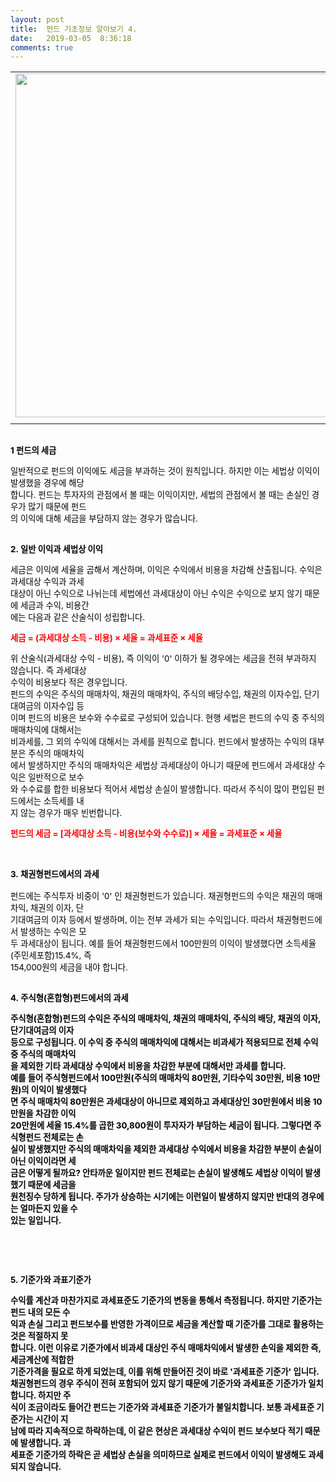 ```yaml
---
layout: post
title:  펀드 기초정보 알아보기 4.
date:   2019-03-05  8:36:18
comments: true
---
```







<table width="100%"><tbody><tr><td align="middle"><div class="imageblock center" style="text-align: center; clear: both;"><span data-url="https://t1.daumcdn.net/cfile/tistory/204CA11D4C04D57C29?download" data-lightbox="lightbox"><img width="550" height="244" style="height: auto; cursor: pointer; max-width: 100%;" alt="" src="https://t1.daumcdn.net/cfile/tistory/204CA11D4C04D57C29" filename="cfile25.uf@204CA11D4C04D57C2960A8.jpg" filemime=""></span></div></td></tr><tr><td align="middle"></td></tr></tbody></table><p><strong><font color="#000000" face="b15874b614095e2419691bf0#d40b00"><span style="font-size: 10pt;"><br> 1&nbsp;펀드의 세금</span></font></strong></p>
<p><span style="font-size: 10pt;"><font color="#000000" face="b15874b614095e2419691bf0#d40b00"><span style="font-size: 10pt;">일반적으로 펀드의 이익에도 세금을 부과하는 것이 원칙입니다. 하지만 이는 세법상 이익이 발생했을 경우에 </span></font></span><span style="font-size: 10pt;"><font color="#000000" face="b15874b614095e2419691bf0#d40b00"><span style="font-size: 10pt;">해당<br> 합</span><span style="font-size: 10pt;">니다. 펀드는 투자자의 관점에서 볼 때는 이익이지만, 세법의 관점에서 볼 때는 손실인 경우가 많기 때</span></font></span><span style="font-size: 10pt;"><font color="#000000" face="b15874b614095e2419691bf0#d40b00"><span style="font-size: 10pt;">문에 펀드<br> 의 이</span><span style="font-size: 10pt;">익에 대해 세금을 부담하지 않는 경우가 많습니다. </span></font></span></p>
<p><span style="font-size: 10pt;"><strong><font face="b15874b614095e2419691bf0#d40b00"><span style="font-size: 10pt;"><br><font color="#000000"><span style="font-size: 10pt;">2.&nbsp;일반 이익과 세법상 이익</span></font></span></font></strong></span></p>
<p></p>
<p><span style="font-size: 10pt;"><font color="#000000" face="b15874b614095e2419691bf0#d40b00"><span style="font-size: 10pt;">세금은 이익에 세율을 곱해서 계산하며, 이익은 수익에서 비용을 차감해 산출됩니다. 수익은 과세대상 수익</span></font></span><font face="b15874b614095e2419691bf0#d40b00"><span style="font-size: 10pt;"><font color="#000000"><span style="font-size: 10pt;">과 </span></font></span><span style="font-size: 10pt;"><font color="#000000"><span style="font-size: 10pt;">과세<br></span><span style="font-size: 10pt;">대상이 아닌 수익으로 나뉘는데 세법에선 과세대상이 아닌 수익은 수익으로 보지 않기 때문에 세금</span></font></span></font><font face="b15874b614095e2419691bf0#d40b00"><span style="font-size: 10pt;"><font color="#000000"><span style="font-size: 10pt;">과 수</span></font></span><span style="font-size: 10pt;"><font color="#000000"><span style="font-size: 10pt;">익, 비용간<br></span><span style="font-size: 10pt;">에는 다음과 같은 산술식이 성립합니다.</span></font></span></font></p>
<p></p>
<p><span style="font-size: 10pt;"><font color="#ff0000" face="b15874b614095e2419691bf0#d40b00"><span style="font-size: 10pt;"><strong>세금 = (과세대상 소득 - 비용) × 세율 = 과세표준 × 세율</strong></span></font></span></p>
<p></p>
<p><span style="font-size: 10pt;"><font color="#000000" face="b15874b614095e2419691bf0#d40b00"><span style="font-size: 10pt;">위 산술식(과세대상 수익 - 비용), 즉 이익이 '0' 이하가 될 경우에는 세금을 전혀 부과하지 않습니다. 즉 과세</span></font></span><font face="b15874b614095e2419691bf0#d40b00"><span style="font-size: 10pt;"><font color="#000000"><span style="font-size: 10pt;">대</span></font></span><span style="font-size: 10pt;"><font color="#000000"><span style="font-size: 10pt;">상 <br> 수</span><span style="font-size: 10pt;">익이 비용보다 적은 경우입니다. </span><br></font></span></font><span style="font-size: 10pt;"><font color="#000000" face="b15874b614095e2419691bf0#d40b00"><span style="font-size: 10pt;">펀드의 수익은 주식의 매매차익, 채권의 매매차익, 주식의 배당수입, 채권의 이자수입, 단기대여금의 이자수</span></font></span><font face="b15874b614095e2419691bf0#d40b00"><font color="#000000"><span style="font-size: 10pt;">입</span><span style="font-size: 10pt;">&nbsp;</span></font><span style="font-size: 10pt;"><font color="#000000"><span style="font-size: 10pt;">등<br> 이</span><span style="font-size: 10pt;">며 펀드의 비용은 보수와 수수료로 구성되어 있습니다. 현행 세법은 펀드의 수익 중 주식의 매매차익</span></font></span></font><font face="b15874b614095e2419691bf0#d40b00"><span style="font-size: 10pt;"><font color="#000000"><span style="font-size: 10pt;">에 대</span></font></span><span style="font-size: 10pt;"><font color="#000000"><span style="font-size: 10pt;">해서는 <br> 비</span><span style="font-size: 10pt;">과세를, 그 외의 수익에 대해서는 과세를 원칙으로 합니다. 펀드에서 발생하는 수익의 대부분</span></font></span></font><font face="b15874b614095e2419691bf0#d40b00"><span style="font-size: 10pt;"><font color="#000000"><span style="font-size: 10pt;">은 주식</span></font></span><span style="font-size: 10pt;"><font color="#000000"><span style="font-size: 10pt;">의 매매차익<br> 에</span><span style="font-size: 10pt;">서 발생하지만 주식의 매매차익은 세법상 과세대상이 아니기 때문에 펀드에서 과세대</span></font></span></font><font face="b15874b614095e2419691bf0#d40b00"><span style="font-size: 10pt;"><font color="#000000"><span style="font-size: 10pt;">상 수익은 </span></font></span><span style="font-size: 10pt;"><font color="#000000"><span style="font-size: 10pt;">일반적으로 보수<br> 와 </span><span style="font-size: 10pt;">수수료를 합한 비용보다 적어서 세법상 손실이 발생합니다. 따라서 주식이 많</span></font></span></font><font face="b15874b614095e2419691bf0#d40b00"><span style="font-size: 10pt;"><font color="#000000"><span style="font-size: 10pt;">이 편입된 펀</span></font></span><span style="font-size: 10pt;"><font color="#000000"><span style="font-size: 10pt;">드에서는 소득세를 내<br> 지 </span><span style="font-size: 10pt;">않는 경우가 매우 빈번합니다.</span></font></span></font></p>
<p><span style="font-size: 10pt;"><font color="#ff0000" face="b15874b614095e2419691bf0#d40b00"><span style="font-size: 10pt;"><strong>펀드의 세금 = [과세대상 소득 - 비용(보수와 수수료)] × 세율 = 과세표준 × 세율 </strong></span><br><br></font></span><p><font color="#ff0000" face="b15874b614095e2419691bf0#d40b00"><span style="font-size: 10pt;"><strong><font color="#000000" face="b15874b614095e2419691bf0#d40b00"><span style="font-size: 10pt;"><br><span style="font-size: 10pt;">3.&nbsp;채권형펀드에서의 과세</span><br><br></span></font></strong></span><font face="b15874b614095e2419691bf0#d40b00"><font color="#000000"><span style="font-size: 10pt;">펀드에는 주식투자 비중이 '0' 인 채권형펀드가 있습니다. 채권형펀드의 수익은 채권의 매매차익, 채권의 이</span><span style="font-size: 10pt;">자, </span></font></font><span style="font-size: 10pt;"><font color="#000000" face="b15874b614095e2419691bf0#d40b00"><span style="font-size: 10pt;">단<br> 기</span><span style="font-size: 10pt;">대여금의 이자 등에서 발생하며, 이는 전부 과세가 되는 수익입니다. 따라서 채권형펀드에서 발생하는 수</span></font></span><span style="font-size: 10pt;"><font color="#000000" face="b15874b614095e2419691bf0#d40b00"><span style="font-size: 10pt;">익은 모<br> 두 </span><span style="font-size: 10pt;">과세대상이 됩니다. 예를 들어 채권형펀드에서 100만원의 이익이 발생했다면 소득세율(주민세포함)</span></font></span><span style="font-size: 10pt;"><font color="#000000" face="b15874b614095e2419691bf0#d40b00"><span style="font-size: 10pt;">15.4%, 즉 <br>154,</span><span style="font-size: 10pt;">000원의 세금을 내야 합니다.</span></font></span><span style="font-size: 10pt;"><font color="#000000"><span style="font-size: 10pt;">&nbsp;</span></font></span></font></p><font color="#ff0000" face="b15874b614095e2419691bf0#d40b00"><p><span style="font-size: 10pt;"><strong><font color="#000000" face="b15874b614095e2419691bf0#d40b00"><span style="font-size: 10pt;"><br><span style="font-size: 10pt;">4.&nbsp;주식형(혼합형)펀드에서의 과세</span></span></font></strong></span><p><strong></strong></p><strong><font color="#000000" face="b15874b614095e2419691bf0#d40b00"><p><span style="font-size: 10pt;"><font color="#000000" face="b15874b614095e2419691bf0#d40b00"><span style="font-size: 10pt;">주식형(혼합형)펀드의 수익은 주식의 매매차익, 채권의 매매차익, 주식의 배당, 채권의 이자, 단기대여금의 </span></font></span><font face="b15874b614095e2419691bf0#d40b00"><font color="#000000"><span style="font-size: 10pt;">이</span><span style="font-size: 10pt;">자 <br> 등</span><span style="font-size: 10pt;">으로 구성됩니다. 이 수익 중 주식의 매매차익에 대해서는 비과세가 적용되므로 전체 수익 중 주식의 </span></font></font><font face="b15874b614095e2419691bf0#d40b00"><font color="#000000"><span style="font-size: 10pt;">매</span><span style="font-size: 10pt;">매차익<br> 을 제</span><span style="font-size: 10pt;">외한 기타 과세대상 수익에서 비용을 차감한 부분에 대해서만 과세를 합니다. <br>예를 들어 주식</span></font></font><font face="b15874b614095e2419691bf0#d40b00"><font color="#000000"><span style="font-size: 10pt;">형펀</span><span style="font-size: 10pt;">드에서 100만원</span><span style="font-size: 10pt;">(주식의 매매차익 80만원, 기타수익 30만원, 비용 10만원)의 이익이 발생했다<br> 면 주식 매</span></font></font><font face="b15874b614095e2419691bf0#d40b00"><font color="#000000"><span style="font-size: 10pt;">매차</span><span style="font-size: 10pt;">익 80만원은 과세대상</span><span style="font-size: 10pt;">이 아니므로 제외하고 과세대상인 30만원에서 비용 10만원을 차감한 이익 <br>20만원</span></font></font><font face="b15874b614095e2419691bf0#d40b00"><font color="#000000"><span style="font-size: 10pt;">에 세</span><span style="font-size: 10pt;">율 15.4%를 곱한 30,800원이 </span><span style="font-size: 10pt;">투자자가 부담하는 세금이 됩니다. </span></font></font><span style="font-size: 10pt;"><font color="#000000" face="b15874b614095e2419691bf0#d40b00"><span style="font-size: 10pt;">그렇다면 주식형펀드 전체로는 손<br> 실이 발생했지만 주식의 매매차익을 제외한 과</span><span style="font-size: 10pt;">세대상 수익에서 비용을 차</span></font></span><font face="b15874b614095e2419691bf0#d40b00"><font color="#000000"><span style="font-size: 10pt;">감</span><span style="font-size: 10pt;">한 부분이 손실이 아닌 이익이라면 세<br> 금은 어떻게 될까요? 안타까운 일이지만 펀드 전</span><span style="font-size: 10pt;">체로는 손실이 발생</span></font></font><font face="b15874b614095e2419691bf0#d40b00"><font color="#000000"><span style="font-size: 10pt;">해</span><span style="font-size: 10pt;">도 </span><span style="font-size: 10pt;">세법상 이익이 발생했기 때문에 세금을 <br> 원천징수 당하게 됩니다. 주가가 상승하는 시기에는 </span><span style="font-size: 10pt;">이런일이 </span></font></font><font face="b15874b614095e2419691bf0#d40b00"><span style="font-size: 10pt;"><font color="#000000"><span style="font-size: 10pt;">발생하</span></font></span><span style="font-size: 10pt;"><font color="#000000"><span style="font-size: 10pt;">지 않지만 반대의 경우에는 얼마든지 있을 수 <br> 있는 일입니다. </span></font></span></font></p><font face="b15874b614095e2419691bf0#d40b00"><div class="autosourcing-stub"></div></font></font><p><br></p><font color="#ff0000" face="b15874b614095e2419691bf0#d40b00"><p></p>
<p><br></p>
<p><span style="font-size: 10pt;"><strong><font color="#000000" face="b15874b614095e2419691bf0#d40b00"><span style="font-size: 10pt;">5.&nbsp;기준가와 과표기준가</span></font></strong></span></p>
<p></p>
<p><span style="font-size: 10pt;"><font color="#000000" face="b15874b614095e2419691bf0#d40b00"><span style="font-size: 10pt;">수익률 계산과 마찬가지로 과세표준도 기준가의 변동을 통해서 측정됩니다. 하지만 기준가는 펀드 내의 모든 </span></font></span><span style="font-size: 10pt;"><font color="#000000" face="b15874b614095e2419691bf0#d40b00"><span style="font-size: 10pt;">수<br>익</span><span style="font-size: 10pt;">과 손실 그리고 펀드보수를 반영한 가격이므로 세금을 계산할 때 기준가를 그대로 활용하는 것은 적절하</span></font></span><span style="font-size: 10pt;"><font color="#000000" face="b15874b614095e2419691bf0#d40b00"><span style="font-size: 10pt;">지 못<br> 합니</span><span style="font-size: 10pt;">다. 이런 이유로 기준가에서 비과세 대상인 주식 매매차익에서 발생한 손익을 제외한 즉, 세금계산</span></font></span><font face="b15874b614095e2419691bf0#d40b00"><font color="#000000"><span style="font-size: 10pt;">에 </span><span style="font-size: 10pt;">적합한 <br> 기준</span><span style="font-size: 10pt;">가격을 필요로 하게 되었는데, 이를 위해 만들어진 것이 바로 '과세표준 기준가' 입니다.<br></span></font></font><span style="font-size: 10pt;"><font color="#000000" face="b15874b614095e2419691bf0#d40b00"><span style="font-size: 10pt;">채권형펀드의 경우 주식이 </span><span style="font-size: 10pt;">전혀 포함되어 있지 않기 때문에 기준가와 과세표준 기준가가 일치합니다. 하지만 </span></font></span><span style="font-size: 10pt;"><font color="#000000" face="b15874b614095e2419691bf0#d40b00"><span style="font-size: 10pt;">주<br> 식이 조금이라도 들어간 펀드</span><span style="font-size: 10pt;">는 기준가와 과세표준 기준가가 불일치합니다. 보통 과세표준 기준가는 시간</span></font></span><span style="font-size: 10pt;"><font color="#000000" face="b15874b614095e2419691bf0#d40b00"><span style="font-size: 10pt;">이 지<br> 남에 따라 지속적으로 하락하는</span><span style="font-size: 10pt;">데, 이 같은 현상은 과세대상 수익이 펀드 보수보다 적기 때문에 발생합</span></font></span><span style="font-size: 10pt;"><font color="#000000" face="b15874b614095e2419691bf0#d40b00"><span style="font-size: 10pt;">니다. 과<br> 세표준 기준가의 하락은 곧 세법상 </span><span style="font-size: 10pt;">손실을 의미하므로 실제로 펀드에서 이익이 발생해도 과세되지 않</span></font></span><span style="font-size: 10pt;"><font face="b15874b614095e2419691bf0#d40b00"><span style="font-size: 10pt;"><font color="#000000"><span style="font-size: 10pt;">습니다. </span></font></span></font></span></p></font><p></p>
